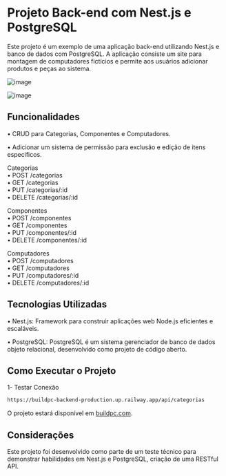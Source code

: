 # Projeto Back-end com Nest.js e PostgreSQL

Este projeto é um exemplo de uma aplicação back-end utilizando Nest.js e banco de dados com PostgreSQL. A aplicação consiste um site para montagem de computadores fictícios e permite aos usuários adicionar produtos e peças ao sistema.


![image](https://github.com/user-attachments/assets/44c1e4c5-c143-4b10-bd90-3894f7db453c)


![image](https://github.com/user-attachments/assets/49f62c5e-17cc-45c1-8b0f-04ef80339d9e)


## Funcionalidades

• CRUD para Categorias, Componentes e Computadores.

• Adicionar um sistema de permissão para exclusão e edição de itens especificos.  

Categorias<br>
• POST /categorias <br>
• GET /categorias <br>
• PUT /categorias/:id <br>
• DELETE /categorias/:id <br>

Componentes<br>
• POST /componentes <br>
• GET /componentes<br> 
• PUT /componentes/:id<br>
• DELETE /componentes/:id<br>

Computadores<br>
• POST /computadores<br>
• GET /computadores<br>
• PUT /computadores/:id<br>
• DELETE /computadores/:id<br>

## Tecnologias Utilizadas

• Nest.js: Framework para construir aplicações web Node.js eficientes e escaláveis.

• PostgreSQL: PostgreSQL é um sistema gerenciador de banco de dados objeto relacional, desenvolvido como projeto de código aberto.

## Como Executar o Projeto

1- Testar Conexão

```bash
https://buildpc-backend-production.up.railway.app/api/categorias
```

O projeto estará disponível em [buildpc.com](https://buildupc.vercel.app/home).

## Considerações

Este projeto foi desenvolvido como parte de um teste técnico para demonstrar habilidades em Nest.js e PostgreSQL, criação de uma RESTful API.
